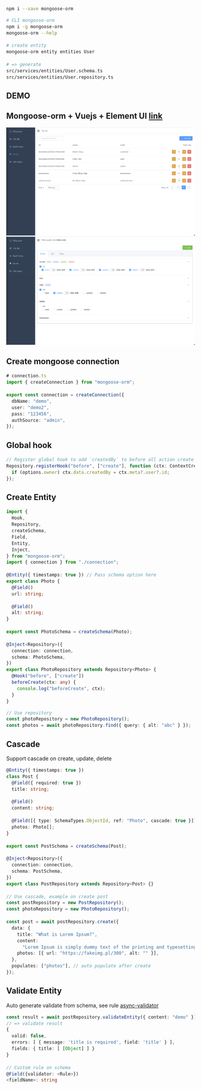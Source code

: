 ```bash
npm i --save mongoose-orm
```

```bash
# CLI mongoose-orm
npm i -g mongoose-orm
mongoose-orm --help

# create entity
mongoose-orm entity entities User

# => generate
src/services/entities/User.schema.ts
src/services/entities/User.repository.ts
```

## DEMO

## Mongoose-orm + Vuejs + Element UI [link](https://github.com/nguyenduclong-ict/demo-mongoose-orm)

![mongoose-orm](https://raw.githubusercontent.com/nguyenduclong-ict/demo-mongoose-orm/master/docs/1.png)
![mongoose-orm](https://raw.githubusercontent.com/nguyenduclong-ict/demo-mongoose-orm/master/docs/2.png)

## Create mongoose connection

```typescript
# connection.ts
import { createConnection } from "mongoose-orm";

export const connection = createConnection({
  dbName: "demo",
  user: "demo2",
  pass: "123456",
  authSource: "admin",
});
```

## Global hook

```typescript
// Register global hook to add `createdBy` to before all action create
Repository.registerHook("before", ["create"], function (ctx: ContextCreate) {
  if (options.owner) ctx.data.createdBy = ctx.meta?.user?.id;
});
```

## Create Entity

```typescript
import {
  Hook,
  Repository,
  createSchema,
  Field,
  Entity,
  Inject,
} from "mongoose-orm";
import { connection } from "./connection";

@Entity({ timestamps: true }) // Pass schema option here
export class Photo {
  @Field()
  url: string;

  @Field()
  alt: string;
}

export const PhotoSchema = createSchema(Photo);

@Inject<Repository>({
  connection: connection,
  schema: PhotoSchema,
})
export class PhotoRepository extends Repository<Photo> {
  @Hook("before", ["create"])
  beforeCreate(ctx: any) {
    console.log("beforeCreate", ctx);
  }
}
```

```typescript
// Use repository
const photoRepository = new PhotoRepository();
const photos = await photoRepository.find({ query: { alt: "abc" } });
```

## Cascade

Support cascade on create, update, delete

```typescript
@Entity({ timestamps: true })
class Post {
  @Field({ required: true })
  title: string;

  @Field()
  content: string;

  @Field([{ type: SchemaTypes.ObjectId, ref: "Photo", cascade: true }]) // enable cascade here
  photos: Photo[];
}

export const PostSchema = createSchema(Post);

@Inject<Repository>({
  connection: connection,
  schema: PostSchema,
})
export class PostRepository extends Repository<Post> {}

// Use cascade, example on create post
const postRepository = new PostRepository();
const photoRepository = new PhotoRepository();

const post = await postRepository.create({
  data: {
    title: "What is Lorem Ipsum?",
    content:
      "Lorem Ipsum is simply dummy text of the printing and typesetting industry",
    photos: [{ url: "https://fakeimg.pl/300", alt: "" }],
  },
  populates: ["photos"], // auto populate after create
});
```

## Validate Entity

Auto generate validate from schema, see rule [async-validator](https://www.npmjs.com/package/async-validator)

```typescript
const result = await postRepository.validateEntity({ content: "demo" });
// => validate result
{
  valid: false,
  errors: [ { message: 'title is required', field: 'title' } ],
  fields: { title: [ [Object] ] }
}

// Custom rule on schema
@Field({validator: <Rule>})
<fieldName>: string
```
